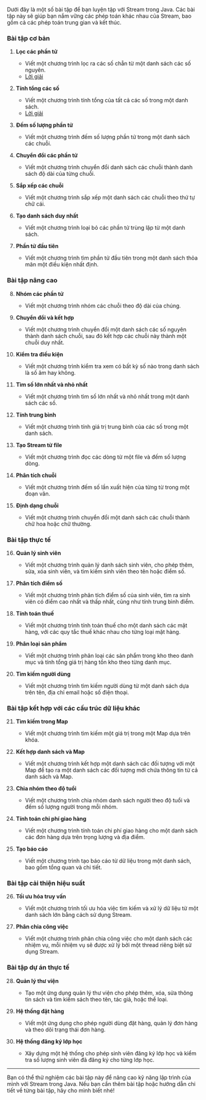 Dưới đây là một số bài tập để bạn luyện tập với Stream trong Java. Các bài tập này sẽ giúp bạn nắm vững các phép toán khác nhau của Stream, bao gồm cả các phép toán trung gian và kết thúc.

### Bài tập cơ bản

1. **Lọc các phần tử**
   - Viết một chương trình lọc ra các số chẵn từ một danh sách các số nguyên.
   - [Lời giải](./excercise_java_stream_methods/FilterElementsWithEvenNumbers.java)

2. **Tính tổng các số**
   - Viết một chương trình tính tổng của tất cả các số trong một danh sách.
   - [Lời giải](./excercise_java_stream_methods/CalculateTheSumOfNumbersInTheList.java)

3. **Đếm số lượng phần tử**
   - Viết một chương trình đếm số lượng phần tử trong một danh sách các chuỗi.

4. **Chuyển đổi các phần tử**
   - Viết một chương trình chuyển đổi danh sách các chuỗi thành danh sách độ dài của từng chuỗi.

5. **Sắp xếp các chuỗi**
   - Viết một chương trình sắp xếp một danh sách các chuỗi theo thứ tự chữ cái.

6. **Tạo danh sách duy nhất**
   - Viết một chương trình loại bỏ các phần tử trùng lặp từ một danh sách.

7. **Phần tử đầu tiên**
   - Viết một chương trình tìm phần tử đầu tiên trong một danh sách thỏa mãn một điều kiện nhất định.

### Bài tập nâng cao

8. **Nhóm các phần tử**
   - Viết một chương trình nhóm các chuỗi theo độ dài của chúng.

9. **Chuyển đổi và kết hợp**
   - Viết một chương trình chuyển đổi một danh sách các số nguyên thành danh sách chuỗi, sau đó kết hợp các chuỗi này thành một chuỗi duy nhất.

10. **Kiểm tra điều kiện**
    - Viết một chương trình kiểm tra xem có bất kỳ số nào trong danh sách là số âm hay không.

11. **Tìm số lớn nhất và nhỏ nhất**
    - Viết một chương trình tìm số lớn nhất và nhỏ nhất trong một danh sách các số.

12. **Tính trung bình**
    - Viết một chương trình tính giá trị trung bình của các số trong một danh sách.

13. **Tạo Stream từ file**
    - Viết một chương trình đọc các dòng từ một file và đếm số lượng dòng.

14. **Phân tích chuỗi**
    - Viết một chương trình đếm số lần xuất hiện của từng từ trong một đoạn văn.

15. **Định dạng chuỗi**
    - Viết một chương trình chuyển đổi một danh sách các chuỗi thành chữ hoa hoặc chữ thường.

### Bài tập thực tế

16. **Quản lý sinh viên**
    - Viết một chương trình quản lý danh sách sinh viên, cho phép thêm, sửa, xóa sinh viên, và tìm kiếm sinh viên theo tên hoặc điểm số.

17. **Phân tích điểm số**
    - Viết một chương trình phân tích điểm số của sinh viên, tìm ra sinh viên có điểm cao nhất và thấp nhất, cũng như tính trung bình điểm.

18. **Tính toán thuế**
    - Viết một chương trình tính toán thuế cho một danh sách các mặt hàng, với các quy tắc thuế khác nhau cho từng loại mặt hàng.

19. **Phân loại sản phẩm**
    - Viết một chương trình phân loại các sản phẩm trong kho theo danh mục và tính tổng giá trị hàng tồn kho theo từng danh mục.

20. **Tìm kiếm người dùng**
    - Viết một chương trình tìm kiếm người dùng từ một danh sách dựa trên tên, địa chỉ email hoặc số điện thoại.

### Bài tập kết hợp với các cấu trúc dữ liệu khác

21. **Tìm kiếm trong Map**
    - Viết một chương trình tìm kiếm một giá trị trong một Map dựa trên khóa.

22. **Kết hợp danh sách và Map**
    - Viết một chương trình kết hợp một danh sách các đối tượng với một Map để tạo ra một danh sách các đối tượng mới chứa thông tin từ cả danh sách và Map.

23. **Chia nhóm theo độ tuổi**
    - Viết một chương trình chia nhóm danh sách người theo độ tuổi và đếm số lượng người trong mỗi nhóm.

24. **Tính toán chi phí giao hàng**
    - Viết một chương trình tính toán chi phí giao hàng cho một danh sách các đơn hàng dựa trên trọng lượng và địa điểm.

25. **Tạo báo cáo**
    - Viết một chương trình tạo báo cáo từ dữ liệu trong một danh sách, bao gồm tổng quan và chi tiết.

### Bài tập cải thiện hiệu suất

26. **Tối ưu hóa truy vấn**
    - Viết một chương trình tối ưu hóa việc tìm kiếm và xử lý dữ liệu từ một danh sách lớn bằng cách sử dụng Stream.

27. **Phân chia công việc**
    - Viết một chương trình phân chia công việc cho một danh sách các nhiệm vụ, mỗi nhiệm vụ sẽ được xử lý bởi một thread riêng biệt sử dụng Stream.

### Bài tập dự án thực tế

28. **Quản lý thư viện**
    - Tạo một ứng dụng quản lý thư viện cho phép thêm, xóa, sửa thông tin sách và tìm kiếm sách theo tên, tác giả, hoặc thể loại.

29. **Hệ thống đặt hàng**
    - Viết một ứng dụng cho phép người dùng đặt hàng, quản lý đơn hàng và theo dõi trạng thái đơn hàng.

30. **Hệ thống đăng ký lớp học**
    - Xây dựng một hệ thống cho phép sinh viên đăng ký lớp học và kiểm tra số lượng sinh viên đã đăng ký cho từng lớp học.

---

Bạn có thể thử nghiệm các bài tập này để nâng cao kỹ năng lập trình của mình với Stream trong Java. Nếu bạn cần thêm bài tập hoặc hướng dẫn chi tiết về từng bài tập, hãy cho mình biết nhé!